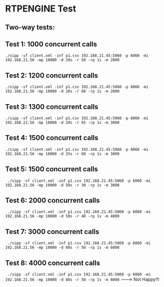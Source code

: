 # RTPENGINE Test

## Two-way tests:

## Test 1: 1000 concurrent calls
`./sipp -sf client.xml -inf p1.csv 192.168.21.45:5060 -p 6060 -mi 192.168.21.56 -mp 10000 -d 20s -r 50 -rp 1s -m 2000`

## Test 2: 1200 concurrent calls
`./sipp -sf client.xml -inf p1.csv 192.168.21.45:5060 -p 6060 -mi 192.168.21.56 -mp 10000 -d 20s -r 60 -rp 1s -m 2000`

## Test 3: 1300 concurrent calls
`./sipp -sf client.xml -inf p1.csv 192.168.21.45:5060 -p 6060 -mi 192.168.21.56 -mp 10000 -d 20s -r 65 -rp 1s -m 3000`
## Test 4: 1500 concurrent calls
`./sipp -sf client.xml -inf p1.csv 192.168.21.45:5060 -p 6060 -mi 192.168.21.56 -mp 10000 -d 25s -r 60 -rp 1s -m 3000`

## Test 5: 1500 concurrent calls
` ./sipp -sf client.xml -inf p1.csv 192.168.21.45:5060 -p 6060 -mi 192.168.21.56 -mp 10000 -d 50s -r 30 -rp 1s -m 3000`

## Test 6: 2000 concurrent calls
` ./sipp -sf client.xml -inf p1.csv 192.168.21.45:5060 -p 6060 -mi 192.168.21.56 -mp 10000 -d 50s -r 40 -rp 1s -m 4000`

## Test 7: 3000 concurrent calls
` ./sipp -sf client.xml -inf p1.csv 192.168.21.45:5060 -p 6060 -mi 192.168.21.56 -mp 10000 -d 60s -r 50 -rp 1s -m 6000`

## Test 8: 4000 concurrent calls
` ./sipp -sf client.xml -inf p1.csv 192.168.21.45:5060 -p 6060 -mi 192.168.21.56 -mp 10000 -d 80s -r 50 -rp 1s -m 8000`
---> Not Happy!!!

